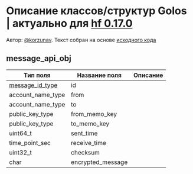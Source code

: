 # Описание классов/структур Golos | актуально для [hf 0.17.0](https://github.com/GolosChain/golos/releases/tag/v0.17.0)
Автор: [@korzunav](https://golos.io/@korzunav). Текст собран на основе [исходного кода](https://github.com/GolosChain/golos/tree/master/plugins/private_message/include/golos/plugins/private_message/private_message_objects.hpp)
## message_api_obj


|Тип поля|Название поля|Описание|
|--------|-------------|--------|
|[message_id_type](message_id_type.md)|id||
|account_name_type|from||
|account_name_type|to||
|public_key_type|from_memo_key||
|public_key_type|to_memo_key||
|uint64_t|sent_time||
|time_point_sec|receive_time||
|uint32_t|checksum||
|char|encrypted_message||
